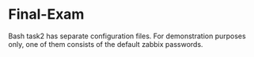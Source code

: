# Final-Exam

Bash task2 has separate configuration files.
For demonstration purposes only, one of them consists of the default zabbix passwords.
